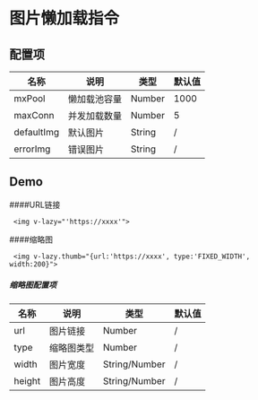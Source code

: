 # 图片懒加载指令


## 配置项
| 名称 | 说明 | 类型 | 默认值 |
| ---- | ---- | ---- | ---- |
| mxPool | 懒加载池容量 | Number | 1000 |
| maxConn | 并发加载数量 | Number| 5 |
| defaultImg | 默认图片 | String | / |
| errorImg | 错误图片 | String | / |


## Demo
####URL链接
```vue
 <img v-lazy="'https://xxxx'">
```
####缩略图
```vue
 <img v-lazy.thumb="{url:'https://xxxx', type:'FIXED_WIDTH', width:200}">
```
##### 缩略图配置项
| 名称 | 说明 | 类型 | 默认值 |
| ---- | ---- | ---- | ---- |
| url | 图片链接 | Number | / |
| type | 缩略图类型 | Number| / |
| width | 图片宽度 | String/Number| / |
| height | 图片高度 | String/Number | / |




